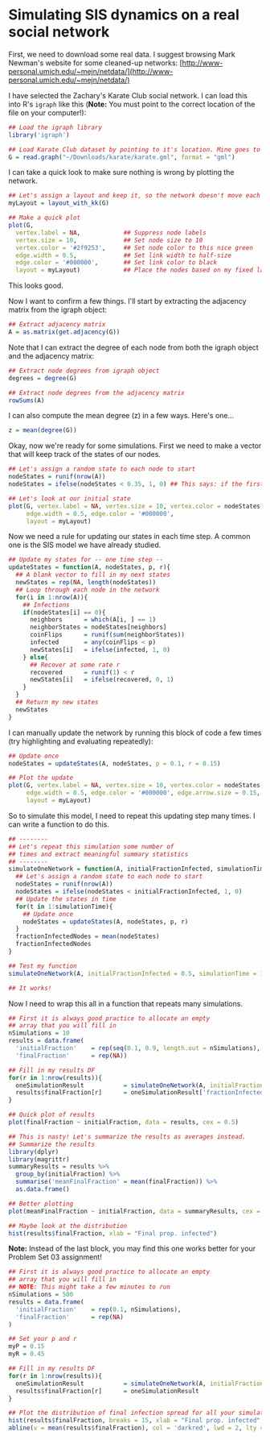 # Simulating SIS dynamics on a real social network
First, we need to download some real data. I suggest browsing Mark Newman's website for some cleaned-up networks: 
[http://www-personal.umich.edu/~mejn/netdata/](http://www-personal.umich.edu/~mejn/netdata/)

I have selected the Zachary's Karate Club social network. I can load this into R's `igraph` like this (**Note:** You must point to the correct location of the file on your computer!):

```r
## Load the igraph library
library('igraph')

## Load Karate Club dataset by pointing to it's location. Mine goes to my "Downloads" folder
G = read.graph("~/Downloads/karate/karate.gml", format = "gml")
```

I can take a quick look to make sure nothing is wrong by plotting the network.

```r
## Let's assign a layout and keep it, so the network doesn't move each time we plot it
myLayout = layout_with_kk(G)

## Make a quick plot
plot(G, 
  vertex.label = NA,            ## Suppress node labels
  vertex.size = 10,             ## Set node size to 10
  vertex.color = '#2f9253',     ## Set node color to this nice green
  edge.width = 0.5,             ## Set link width to half-size
  edge.color = '#000000',       ## Set link color to black
  layout = myLayout)            ## Place the nodes based on my fixed layout
```

This looks good.

Now I want to confirm a few things. I'll start by extracting the adjacency matrix from the igraph object:

```r
## Extract adjacency matrix
A = as.matrix(get.adjacency(G))
```

Note that I can extract the degree of each node from both the igraph object and the adjacency matrix:

```r
## Extract node degrees from igraph object
degrees = degree(G)

## Extract node degrees from the adjacency matrix
rowSums(A)
```

I can also compute the mean degree (z) in a few ways. Here's one...

```r
z = mean(degree(G))
```

Okay, now we're ready for some simulations. First we need to make a vector that will keep track of the states of our nodes.

```r
## Let's assign a random state to each node to start
nodeStates = runif(nrow(A))
nodeStates = ifelse(nodeStates < 0.35, 1, 0) ## This says: if the first statement is true (nodeStates < X) then put a 1, else put a 0

## Let's look at our initial state
plot(G, vertex.label = NA, vertex.size = 10, vertex.color = nodeStates,
     edge.width = 0.5, edge.color = '#000000',
     layout = myLayout)
```

Now we need a rule for updating our states in each time step. A common one is the SIS model we have already studied.

```r
## Update my states for -- one time step --
updateStates = function(A, nodeStates, p, r){
  ## A blank vector to fill in my next states
  newStates = rep(NA, length(nodeStates))
  ## Loop through each node in the network
  for(i in 1:nrow(A)){
    ## Infections
    if(nodeStates[i] == 0){
      neighbors      = which(A[i, ] == 1)
      neighborStates = nodeStates[neighbors]
      coinFlips      = runif(sum(neighborStates))
      infected       = any(coinFlips < p)
      newStates[i]   = ifelse(infected, 1, 0)
    } else{
      ## Recover at some rate r
      recovered      = runif(1) < r
      newStates[i]   = ifelse(recovered, 0, 1)
    }
  }
  ## Return my new states
  newStates
}
```

I can manually update the network by running this block of code a few times (try highlighting and evaluating repeatedly):

```r
## Update once
nodeStates = updateStates(A, nodeStates, p = 0.1, r = 0.15)

## Plot the update
plot(G, vertex.label = NA, vertex.size = 10, vertex.color = nodeStates,
     edge.width = 0.5, edge.color = '#000000', edge.arrow.size = 0.15,
     layout = myLayout)
```

So to simulate this model, I need to repeat this updating step many times. I can write a function to do this.

```r
## --------
## Let's repeat this simulation some number of
## times and extract meaningful summary statistics
## --------
simulateOneNetwork = function(A, initialFractionInfected, simulationTime, p, r){
  ## Let's assign a random state to each node to start
  nodeStates = runif(nrow(A))
  nodeStates = ifelse(nodeStates < initialFractionInfected, 1, 0)
  ## Update the states in time
  for(t in 1:simulationTime){
    ## Update once
    nodeStates = updateStates(A, nodeStates, p, r)
  }
  fractionInfectedNodes = mean(nodeStates)
  fractionInfectedNodes
}

## Test my function
simulateOneNetwork(A, initialFractionInfected = 0.5, simulationTime = 10, p = 0.1, r = 0.15)

## It works!
```

Now I need to wrap this all in a function that repeats many simulations.

```r
## First it is always good practice to allocate an empty
## array that you will fill in
nSimulations = 10
results = data.frame(
  'initialFraction'    = rep(seq(0.1, 0.9, length.out = nSimulations), 200),
  'finalFraction'      = rep(NA))

## Fill in my results DF
for(r in 1:nrow(results)){
  oneSimulationResult           = simulateOneNetwork(A, initialFractionInfected = results$initialFraction[r], simulationTime = 30, p = 0.1, r = 0.15)
  results$finalFraction[r]      = oneSimulationResult['fractionInfectedNodes']
}

## Quick plot of results
plot(finalFraction ~ initialFraction, data = results, cex = 0.5)

## This is nasty! Let's summarize the results as averages instead.
## Summarize the results
library(dplyr)
library(magrittr)
summaryResults = results %>%
  group_by(initialFraction) %>%
  summarise('meanFinalFraction' = mean(finalFraction)) %>%
  as.data.frame()

## Better plotting
plot(meanFinalFraction ~ initialFraction, data = summaryResults, cex = 2)

## Maybe look at the distribution
hist(results$finalFraction, xlab = "Final prop. infected")
```

**Note:** Instead of the last block, you may find this one works better for your Problem Set 03 assignment!

```r
## First it is always good practice to allocate an empty
## array that you will fill in
## NOTE: This might take a few minutes to run
nSimulations = 500
results = data.frame(
  'initialFraction'    = rep(0.1, nSimulations),
  'finalFraction'      = rep(NA)
)

## Set your p and r
myP = 0.15
myR = 0.45

## Fill in my results DF
for(r in 1:nrow(results)){
  oneSimulationResult           = simulateOneNetwork(A, initialFractionInfected = results$initialFraction[r], simulationTime = 100, myP, myR)
  results$finalFraction[r]      = oneSimulationResult
}

## Plot the distribution of final infection spread for all your simulations
hist(results$finalFraction, breaks = 15, xlab = "Final prop. infected", ylab = "Count", main = NULL)
abline(v = mean(results$finalFraction), col = 'darkred', lwd = 2, lty = 2)
```
